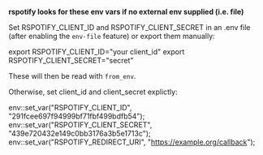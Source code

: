 **rspotify looks for these env vars if no external env supplied (i.e. file)**

Set RSPOTIFY_CLIENT_ID and RSPOTIFY_CLIENT_SECRET in an .env file (after
enabling the `env-file` feature) or export them manually:

export RSPOTIFY_CLIENT_ID="your client_id"
export RSPOTIFY_CLIENT_SECRET="secret"

These will then be read with `from_env`.

Otherwise, set client_id and client_secret explictly:

env::set_var("RSPOTIFY_CLIENT_ID", "291fcee697f94999bf71fbf499bdfb54");
env::set_var("RSPOTIFY_CLIENT_SECRET", "439e720432e149c0bb3176a3b5e1713c");
env::set_var("RSPOTIFY_REDIRECT_URI", "https://example.org/callback");
